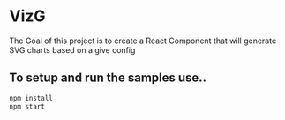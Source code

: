 # VizG
The Goal of this project is to create a React Component that will generate SVG charts based on a give config

## To setup and run the samples use..
```bash
npm install
npm start
```
